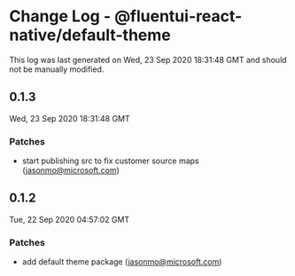 # Change Log - @fluentui-react-native/default-theme

This log was last generated on Wed, 23 Sep 2020 18:31:48 GMT and should not be manually modified.

<!-- Start content -->

## 0.1.3

Wed, 23 Sep 2020 18:31:48 GMT

### Patches

- start publishing src to fix customer source maps (jasonmo@microsoft.com)

## 0.1.2

Tue, 22 Sep 2020 04:57:02 GMT

### Patches

- add default theme package (jasonmo@microsoft.com)
